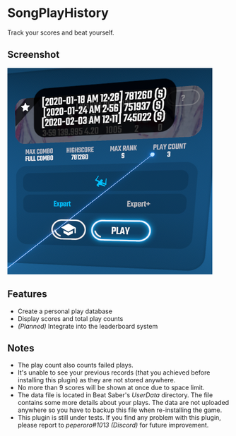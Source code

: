 ﻿# SongPlayHistory

Track your scores and beat yourself.

## Screenshot

![Screenshot](Screenshot.png)

## Features

- Create a personal play database
- Display scores and total play counts
- _(Planned)_ Integrate into the leaderboard system 

## Notes

- The play count also counts failed plays.
- It's unable to see your previous records (that you achieved before installing this plugin) as they are not stored anywhere.
- No more than 9 scores will be shown at once due to space limit.
- The data file is located in Beat Saber's _UserData_ directory. The file contains some more details about your plays. The data are not uploaded anywhere so you have to backup this file when re-installing the game.
- This plugin is still under tests. If you find any problem with this plugin, please report to _peperoro#1013 (Discord)_ for future improvement.
